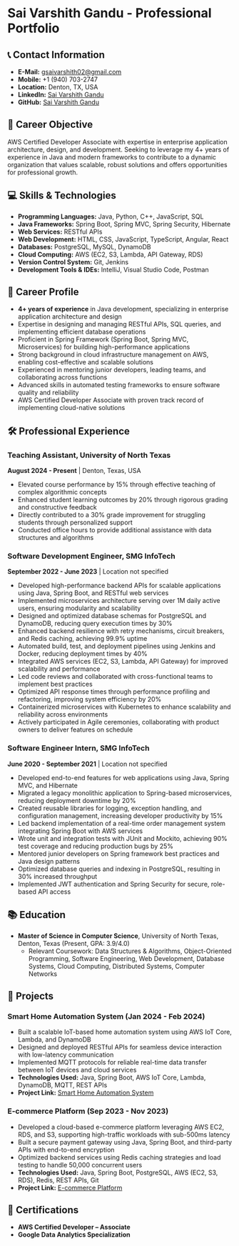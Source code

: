 # Sai Varshith Gandu - Professional Portfolio

## 📞 Contact Information
- **E-Mail:** gsaivarshith02@gmail.com
- **Mobile:** +1 (940) 703-2747
- **Location:** Denton, TX, USA
- **LinkedIn:** [Sai Varshith Gandu](https://www.linkedin.com/in/saivarshithgandu/)
- **GitHub:** [Sai Varshith Gandu](https://github.com/saivarshithgandu)

## 🎯 Career Objective
AWS Certified Developer Associate with expertise in enterprise application architecture, design, and development. Seeking to leverage my 4+ years of experience in Java and modern frameworks to contribute to a dynamic organization that values scalable, robust solutions and offers opportunities for professional growth.

## 💻 Skills & Technologies
- **Programming Languages:** Java, Python, C++, JavaScript, SQL
- **Java Frameworks:** Spring Boot, Spring MVC, Spring Security, Hibernate
- **Web Services:** RESTful APIs
- **Web Development:** HTML, CSS, JavaScript, TypeScript, Angular, React
- **Databases:** PostgreSQL, MySQL, DynamoDB
- **Cloud Computing:** AWS (EC2, S3, Lambda, API Gateway, RDS)
- **Version Control System:** Git, Jenkins
- **Development Tools & IDEs:** IntelliJ, Visual Studio Code, Postman

## 🚀 Career Profile
- **4+ years of experience** in Java development, specializing in enterprise application architecture and design
- Expertise in designing and managing RESTful APIs, SQL queries, and implementing efficient database operations
- Proficient in Spring Framework (Spring Boot, Spring MVC, Microservices) for building high-performance applications
- Strong background in cloud infrastructure management on AWS, enabling cost-effective and scalable solutions
- Experienced in mentoring junior developers, leading teams, and collaborating across functions
- Advanced skills in automated testing frameworks to ensure software quality and reliability
- AWS Certified Developer Associate with proven track record of implementing cloud-native solutions

## 🛠️ Professional Experience
### Teaching Assistant, University of North Texas
**August 2024 - Present** | Denton, Texas, USA
- Elevated course performance by 15% through effective teaching of complex algorithmic concepts
- Enhanced student learning outcomes by 20% through rigorous grading and constructive feedback
- Directly contributed to a 30% grade improvement for struggling students through personalized support
- Conducted office hours to provide additional assistance with data structures and algorithms

### Software Development Engineer, SMG InfoTech
**September 2022 - June 2023** | Location not specified
- Developed high-performance backend APIs for scalable applications using Java, Spring Boot, and RESTful web services
- Implemented microservices architecture serving over 1M daily active users, ensuring modularity and scalability
- Designed and optimized database schemas for PostgreSQL and DynamoDB, reducing query execution times by 30%
- Enhanced backend resilience with retry mechanisms, circuit breakers, and Redis caching, achieving 99.9% uptime
- Automated build, test, and deployment pipelines using Jenkins and Docker, reducing deployment times by 40%
- Integrated AWS services (EC2, S3, Lambda, API Gateway) for improved scalability and performance
- Led code reviews and collaborated with cross-functional teams to implement best practices
- Optimized API response times through performance profiling and refactoring, improving system efficiency by 20%
- Containerized microservices with Kubernetes to enhance scalability and reliability across environments
- Actively participated in Agile ceremonies, collaborating with product owners to deliver features on schedule

### Software Engineer Intern, SMG InfoTech
**June 2020 - September 2021** | Location not specified
- Developed end-to-end features for web applications using Java, Spring MVC, and Hibernate
- Migrated a legacy monolithic application to Spring-based microservices, reducing deployment downtime by 20%
- Created reusable libraries for logging, exception handling, and configuration management, increasing developer productivity by 15%
- Led backend implementation of a real-time order management system integrating Spring Boot with AWS services
- Wrote unit and integration tests with JUnit and Mockito, achieving 90% test coverage and reducing production bugs by 25%
- Mentored junior developers on Spring framework best practices and Java design patterns
- Optimized database queries and indexing in PostgreSQL, resulting in 30% increased throughput
- Implemented JWT authentication and Spring Security for secure, role-based API access

## 📚 Education
- **Master of Science in Computer Science**, University of North Texas, Denton, Texas (Present, GPA: 3.9/4.0)
  - Relevant Coursework: Data Structures & Algorithms, Object-Oriented Programming, Software Engineering, Web Development, Database Systems, Cloud Computing, Distributed Systems, Computer Networks

## 🚀 Projects
### Smart Home Automation System (Jan 2024 - Feb 2024)
- Built a scalable IoT-based home automation system using AWS IoT Core, Lambda, and DynamoDB
- Designed and deployed RESTful APIs for seamless device interaction with low-latency communication
- Implemented MQTT protocols for reliable real-time data transfer between IoT devices and cloud services
- **Technologies Used:** Java, Spring Boot, AWS IoT Core, Lambda, DynamoDB, MQTT, REST APIs
- **Project Link:** [Smart Home Automation System](https://github.com/saivarshithgandu/smart-home)

### E-commerce Platform (Sep 2023 - Nov 2023)
- Developed a cloud-based e-commerce platform leveraging AWS EC2, RDS, and S3, supporting high-traffic workloads with sub-500ms latency
- Built a secure payment gateway using Java, Spring Boot, and third-party APIs with end-to-end encryption
- Optimized backend services using Redis caching strategies and load testing to handle 50,000 concurrent users
- **Technologies Used:** Java, Spring Boot, PostgreSQL, AWS (EC2, S3, RDS), Redis, REST APIs, Git
- **Project Link:** [E-commerce Platform](https://github.com/saivarshithgandu/ecommerce-platform)

## 📜 Certifications
- **AWS Certified Developer – Associate**
- **Google Data Analytics Specialization**
